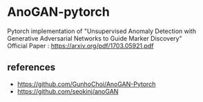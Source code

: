 # AnoGAN-pytorch
Pytorch implementation of "Unsupervised Anomaly Detection with Generative Adversarial Networks to Guide Marker Discovery"<br>
Official Paper : https://arxiv.org/pdf/1703.05921.pdf


## references
- https://github.com/GunhoChoi/AnoGAN-Pytorch
- https://github.com/seokinj/anoGAN
